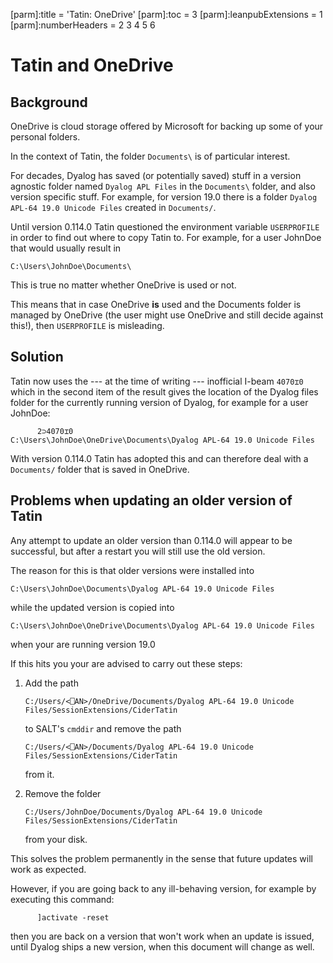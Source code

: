 [parm]:title             = 'Tatin: OneDrive'
[parm]:toc               = 3
[parm]:leanpubExtensions = 1
[parm]:numberHeaders     = 2 3 4 5 6




# Tatin and OneDrive


## Background 

OneDrive is cloud storage offered by Microsoft for backing up some of your personal folders. 

In the context of Tatin, the folder `Documents\` is of particular interest.

For decades, Dyalog has saved (or potentially saved) stuff in a version agnostic folder named `Dyalog APL Files` in the `Documents\` folder, and also version specific stuff. For example, for version 19.0 there is a folder `Dyalog APL-64 19.0 Unicode Files` created in `Documents/`.

Until version 0.114.0 Tatin  questioned the environment variable `USERPROFILE` in order to find out where to copy Tatin to. For example, for a user JohnDoe that would usually result in

```
C:\Users\JohnDoe\Documents\
```

This is true no matter whether OneDrive is used or not.

This means that in case OneDrive **is** used and the Documents folder is managed by OneDrive (the user might use OneDrive and still decide against this!), then `USERPROFILE` is misleading.

## Solution

Tatin now uses the --- at the time of writing --- inofficial I-beam `4070⌶0` which in the second item of the result gives the location of the Dyalog files folder for the currently running version of Dyalog, for example for a user JohnDoe:

```
      2⊃4070⌶0
C:\Users\JohnDoe\OneDrive\Documents\Dyalog APL-64 19.0 Unicode Files
```

With version 0.114.0 Tatin has adopted this and can therefore deal with a `Documents/` folder that is saved in OneDrive.

## Problems when updating an older version of Tatin

Any attempt to update an older version than 0.114.0 will appear to be successful, but after a restart you will still use the old version.

The reason for this is that older versions were installed into

```
C:\Users\JohnDoe\Documents\Dyalog APL-64 19.0 Unicode Files
```

while the updated version is copied into 

```
C:\Users\JohnDoe\OneDrive\Documents\Dyalog APL-64 19.0 Unicode Files
```

when your are running version 19.0

If this hits you your are advised to carry out these steps:

1. Add the path

   ```  
   C:/Users/<⎕AN>/OneDrive/Documents/Dyalog APL-64 19.0 Unicode Files/SessionExtensions/CiderTatin
   ```

   to SALT's `cmddir` and remove the path

   ```  
   C:/Users/<⎕AN>/Documents/Dyalog APL-64 19.0 Unicode Files/SessionExtensions/CiderTatin
   ```

   from it. 

2. Remove the folder

   ```  
   C:/Users/JohnDoe/Documents/Dyalog APL-64 19.0 Unicode Files/SessionExtensions/CiderTatin
   ```

   from your disk.


This solves the problem permanently in the sense that future updates will work as expected.

However, if you are going back to any ill-behaving version, for example by executing this command:

```
      ]activate -reset
```

then you are back on a version that won't work when an update is issued, until Dyalog ships a new version, when this document will change as well.

